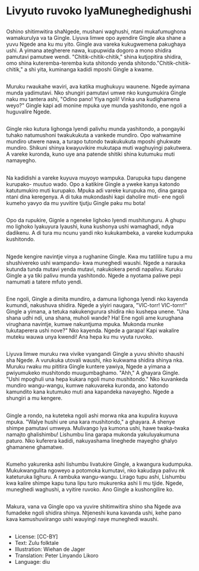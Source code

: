 # Livyuto ruvoko lyaMuneghedighushi

##
Oshino shitimwitira shaNgede, mushani waghushi, ntani mukafumughona wamakurulya va ta Gingle. Liyuva limwe opo ayendire Gingle aka shane a yuvu Ngede ana ku mu yito. Gingle ava vareka kukugwemena pakughaya ushi. A yimana ategherere nawa, kupupwida dogoro a mono shidira pamutavi pamutwe wendi. "Chitik-chitik-chitik," shina kutjopitira shidira, omo shina kuteremba-teremba kuta shitondo yenda shitondo."Chitik-chitik-chitik," a shi yita, kuminanga kadidi mposhi Gingle a kwame.

##
Muruku rwaukahe waviri, ava katika mughukuyu waunene. Ngede ayimana munda yadimutavi. Nko shungiri pamutavi umwe nko kungumukira Gingle naku mu tantera ashi, "Odino pano! Yiya ngoli! Vinka una kudighamena weyo?" Gingle kapi adi monine mpuka uye munda yashitondo, ene ngoli a huguvalire Ngede.

##
Gingle nko kutura lighonga lyendi palivhu munda yashitondo, a pongayiki tuhako natumushoni twakukukuta a vankede mundiro. Opo wahwamine mundiro utwere nawa, a turapo tutondo twakukukuta mposhi ghukwate mundiro. Shikuni shinya kwayuvikire mukutapa muti waghuyingi pakutwera. A vareke kuronda, kuno uye ana patende shitiki shina kutumuku muti namayegho.

##
Na kadidishi a vareke kuyuva muyoyo wampuka. Darupuka tupu dangene kurupako- muutuo wado. Opo a katikire Gingle a yweke kanya katondo katutumukiro muti kurupako. Mpuka adi vareke kurupuka mo, dina garapa ntani dina keregenya. A di tuka mukondashi kapi daholire muti- ene ngoli kumeho yavyo da mu yuvitire tjutju Gingle paku mu bota!

##
Opo da rupukire, Gignle a ngeneke lighoko lyendi mushitunguru. A ghupu mo lighoko lyakuyura lyaushi, kuna kushonya ushi wamaghadi, ndya dadikenu. A di tura mu ncunu yandi nko kukukambeka, a vareke kudumpuka kushitondo.

##
Ngede kengire navintje vinya a rughanine Gingle. Kwa mu tatililire tupu a mu shushivereko ushi wampandu- kwa muneghedi waushi. Ngede a narauka kutunda tunda mutavi yenda mutavi, nakukokera pendi napalivu. Kuruku Gingle a ya tiki palivu munda yashitondo. Ngede a nyotama paliwe pepi namumati a tatere mfuto yendi.

##
Ene ngoli, Gingle a dimita mundiro, a damuna lighonga lyendi nko kayenda kumundi, nakushuva shidira. Ngede a yiyiri naugara, "VIC-torr! VIC-torrr!" Gingle a yimana, a tetuka nakukengurura shidira nko kushepa unene. "Una shana udhi ndi, una shana, muholi wande? Ha! Ene ngoli ame kurughana virughana navintje, kumwe nakuntjuma mpuka. Mukonda munke tukutaperera ushi nove?" Nko kayenda. Ngede a garapa! Kapi wakalire muteku wauwa unya kwendi! Ana hepa ku mu vyuta ruvoko.

##
Liyuva limwe muruku rwa vivike vyangandi Gingle a yuvu shivito shaushi sha Ngede. A vurukuka utovali waushi, nko kukwama shidira shinya nka. Muruku rwaku mu pititira Gingle kuntere yawiya, Ngede a yimana a pwiyumukeko mushitondo muugumbaghamo. "Ahh," A ghayara Gingle. "Ushi mpoghuli una hepa kukara ngoli muno mushitondo." Nko kuvankeda mundiro wangu-wangu, kumwe nakuvareka kuronda, ano katondo kamundito kana kutumuko muti ana kapandeka navayegho. Ngede a shungiri a mu kengere.

##
Gingle a rondo, na kuteteka ngoli ashi morwa nka ana kupulira kuyuva mpuka. "Walye hushi ure una kara mushitondo," a ghayara. A shenye shimpe pamutavi umweya. Mulivango lya kumona ushi, hawe twaka-twaka namajto ghalishimbu! Lishumbu lina garapa mukonda yakuluyakumuna paturo. Nko kuferera kadidi, nakuyashama lineghede mayegho ghalyo ghamanene ghamatwe.

##
Kumeho yakurenka ashi lishumbu livatukire Gingle, a kwangura kudumpuka. Mukukwangulita ngoweyo a potomoka kumutavi, nko kakudaya palivu nk kateturuka lighuru. A rambuka wangu-wangu. Lirago tupu ashi, Lishumbu kwa kalire shimpe kapu tuna lipu turo mukurenka ashi li mu tjide. Ngede, muneghedi waghushi, a vyitire ruvoko. Ano Gingle a kushongilire ko.

##
Makura, vana va Gingle opo va yuvire shitimwitira shino sha Ngede ava fumadeke ngoli shidira shinya. Ntjeneshi kuna kavanda ushi, kehe pano kava kamushuviirango ushi wauyingi naye muneghedi waushi.

##
* License: [CC-BY]
* Text: Zulu folktale
* Illustration: Wiehan de Jager
* Translation: Peter Linyando Likoro
* Language: diu
